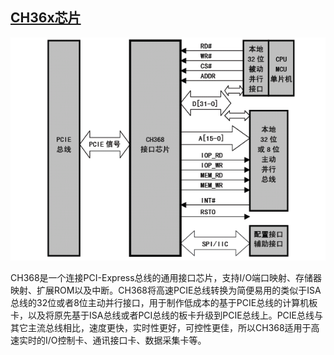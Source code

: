 ﻿## [CH36x芯片](https://github.com/qful/intHUB) 

[![sites](ch368.gif)](http://www.wch.cn/products/CH368.html) 

CH368是一个连接PCI-Express总线的通用接口芯片，支持I/O端口映射、存储器映射、扩展ROM以及中断。CH368将高速PCIE总线转换为简便易用的类似于ISA总线的32位或者8位主动并行接口，用于制作低成本的基于PCIE总线的计算机板卡，以及将原先基于ISA总线或者PCI总线的板卡升级到PCIE总线上。PCIE总线与其它主流总线相比，速度更快，实时性更好，可控性更佳，所以CH368适用于高速实时的I/O控制卡、通讯接口卡、数据采集卡等。